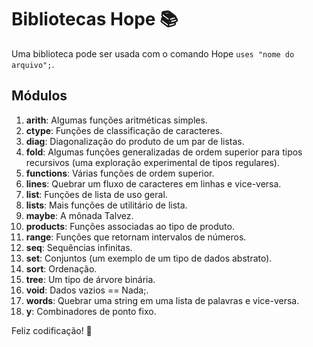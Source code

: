 
# Bibliotecas Hope 📚

Uma biblioteca pode ser usada com o comando Hope `uses "nome do arquivo";`.

## Módulos 

1. **arith**: Algumas funções aritméticas simples.
2. **ctype**: Funções de classificação de caracteres.
3. **diag**: Diagonalização do produto de um par de listas.
4. **fold**: Algumas funções generalizadas de ordem superior para tipos recursivos (uma exploração experimental de tipos regulares).
5. **functions**: Várias funções de ordem superior.
6. **lines**: Quebrar um fluxo de caracteres em linhas e vice-versa.
7. **list**: Funções de lista de uso geral.
8. **lists**: Mais funções de utilitário de lista.
9. **maybe**: A mônada Talvez.
10. **products**: Funções associadas ao tipo de produto.
11. **range**: Funções que retornam intervalos de números.
12. **seq**: Sequências infinitas.
13. **set**: Conjuntos (um exemplo de um tipo de dados abstrato).
14. **sort**: Ordenação.
15. **tree**: Um tipo de árvore binária.
16. **void**: Dados vazios == Nada;.
17. **words**: Quebrar uma string em uma lista de palavras e vice-versa.
18. **y**: Combinadores de ponto fixo.

Feliz codificação! 🚀
